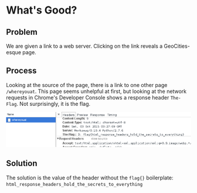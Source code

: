 # What's Good?
## Problem
We are given a link to a web server. Clicking on the link reveals a GeoCities-esque
page.

## Process
Looking at the source of the page, there is a link to one other page `/whereyouat`.
This page seems unhelpful at first, but looking at the network requests in Chrome's
Developer Console shows a response header `The-Flag`. Not surprisingly, it is the
flag.

![Developer Console screenshot](100a-whats-good/whatsgood.png)

## Solution
The solution is the value of the header without the `flag{}` boilerplate:
`html_response_headers_hold_the_secrets_to_everything`
